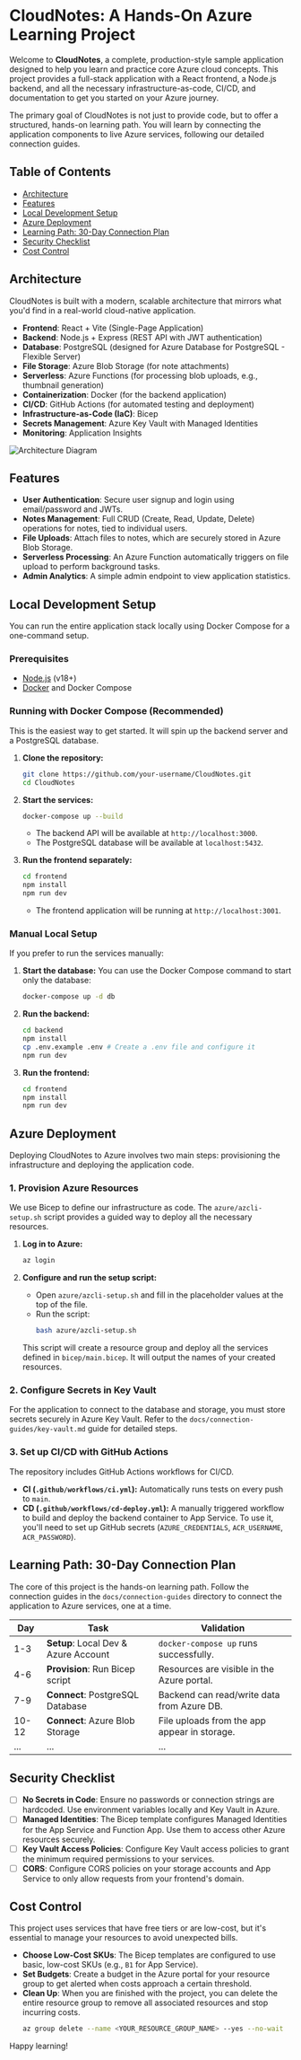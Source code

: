 # CloudNotes: A Hands-On Azure Learning Project

Welcome to **CloudNotes**, a complete, production-style sample application designed to help you learn and practice core Azure cloud concepts. This project provides a full-stack application with a React frontend, a Node.js backend, and all the necessary infrastructure-as-code, CI/CD, and documentation to get you started on your Azure journey.

The primary goal of CloudNotes is not just to provide code, but to offer a structured, hands-on learning path. You will learn by connecting the application components to live Azure services, following our detailed connection guides.

## Table of Contents

- [Architecture](#architecture)
- [Features](#features)
- [Local Development Setup](#local-development-setup)
- [Azure Deployment](#azure-deployment)
- [Learning Path: 30-Day Connection Plan](#learning-path-30-day-connection-plan)
- [Security Checklist](#security-checklist)
- [Cost Control](#cost-control)

## Architecture

CloudNotes is built with a modern, scalable architecture that mirrors what you'd find in a real-world cloud-native application.

- **Frontend**: React + Vite (Single-Page Application)
- **Backend**: Node.js + Express (REST API with JWT authentication)
- **Database**: PostgreSQL (designed for Azure Database for PostgreSQL - Flexible Server)
- **File Storage**: Azure Blob Storage (for note attachments)
- **Serverless**: Azure Functions (for processing blob uploads, e.g., thumbnail generation)
- **Containerization**: Docker (for the backend application)
- **CI/CD**: GitHub Actions (for automated testing and deployment)
- **Infrastructure-as-Code (IaC)**: Bicep
- **Secrets Management**: Azure Key Vault with Managed Identities
- **Monitoring**: Application Insights

![Architecture Diagram](docs/architecture.png) <!-- Placeholder for diagram -->

## Features

- **User Authentication**: Secure user signup and login using email/password and JWTs.
- **Notes Management**: Full CRUD (Create, Read, Update, Delete) operations for notes, tied to individual users.
- **File Uploads**: Attach files to notes, which are securely stored in Azure Blob Storage.
- **Serverless Processing**: An Azure Function automatically triggers on file upload to perform background tasks.
- **Admin Analytics**: A simple admin endpoint to view application statistics.

## Local Development Setup

You can run the entire application stack locally using Docker Compose for a one-command setup.

### Prerequisites

- [Node.js](https://nodejs.org/) (v18+)
- [Docker](https://www.docker.com/products/docker-desktop/) and Docker Compose

### Running with Docker Compose (Recommended)

This is the easiest way to get started. It will spin up the backend server and a PostgreSQL database.

1.  **Clone the repository:**
    ```bash
    git clone https://github.com/your-username/CloudNotes.git
    cd CloudNotes
    ```

2.  **Start the services:**
    ```bash
    docker-compose up --build
    ```

    - The backend API will be available at `http://localhost:3000`.
    - The PostgreSQL database will be available at `localhost:5432`.

3.  **Run the frontend separately:**
    ```bash
    cd frontend
    npm install
    npm run dev
    ```
    - The frontend application will be running at `http://localhost:3001`.

### Manual Local Setup

If you prefer to run the services manually:

1.  **Start the database:**
    You can use the Docker Compose command to start only the database:
    ```bash
    docker-compose up -d db
    ```

2.  **Run the backend:**
    ```bash
    cd backend
    npm install
    cp .env.example .env # Create a .env file and configure it
    npm run dev
    ```

3.  **Run the frontend:**
    ```bash
    cd frontend
    npm install
    npm run dev
    ```

## Azure Deployment

Deploying CloudNotes to Azure involves two main steps: provisioning the infrastructure and deploying the application code.

### 1. Provision Azure Resources

We use Bicep to define our infrastructure as code. The `azure/azcli-setup.sh` script provides a guided way to deploy all the necessary resources.

1.  **Log in to Azure:**
    ```bash
    az login
    ```

2.  **Configure and run the setup script:**
    - Open `azure/azcli-setup.sh` and fill in the placeholder values at the top of the file.
    - Run the script:
      ```bash
      bash azure/azcli-setup.sh
      ```
    This script will create a resource group and deploy all the services defined in `bicep/main.bicep`. It will output the names of your created resources.

### 2. Configure Secrets in Key Vault

For the application to connect to the database and storage, you must store secrets securely in Azure Key Vault. Refer to the `docs/connection-guides/key-vault.md` guide for detailed steps.

### 3. Set up CI/CD with GitHub Actions

The repository includes GitHub Actions workflows for CI/CD.

-   **CI (`.github/workflows/ci.yml`):** Automatically runs tests on every push to `main`.
-   **CD (`.github/workflows/cd-deploy.yml`):** A manually triggered workflow to build and deploy the backend container to App Service. To use it, you'll need to set up GitHub secrets (`AZURE_CREDENTIALS`, `ACR_USERNAME`, `ACR_PASSWORD`).

## Learning Path: 30-Day Connection Plan

The core of this project is the hands-on learning path. Follow the connection guides in the `docs/connection-guides` directory to connect the application to Azure services, one at a time.

| Day | Task                                         | Validation                                    |
| --- | -------------------------------------------- | --------------------------------------------- |
| 1-3 | **Setup**: Local Dev & Azure Account         | `docker-compose up` runs successfully.        |
| 4-6 | **Provision**: Run Bicep script              | Resources are visible in the Azure portal.    |
| 7-9 | **Connect**: PostgreSQL Database             | Backend can read/write data from Azure DB.    |
| 10-12| **Connect**: Azure Blob Storage              | File uploads from the app appear in storage.  |
| ... | ...                                          | ...                                           |

## Security Checklist

-   [ ] **No Secrets in Code**: Ensure no passwords or connection strings are hardcoded. Use environment variables locally and Key Vault in Azure.
-   [ ] **Managed Identities**: The Bicep template configures Managed Identities for the App Service and Function App. Use them to access other Azure resources securely.
-   [ ] **Key Vault Access Policies**: Configure Key Vault access policies to grant the minimum required permissions to your services.
-   [ ] **CORS**: Configure CORS policies on your storage accounts and App Service to only allow requests from your frontend's domain.

## Cost Control

This project uses services that have free tiers or are low-cost, but it's essential to manage your resources to avoid unexpected bills.

-   **Choose Low-Cost SKUs**: The Bicep templates are configured to use basic, low-cost SKUs (e.g., `B1` for App Service).
-   **Set Budgets**: Create a budget in the Azure portal for your resource group to get alerted when costs approach a certain threshold.
-   **Clean Up**: When you are finished with the project, you can delete the entire resource group to remove all associated resources and stop incurring costs.
    ```bash
    az group delete --name <YOUR_RESOURCE_GROUP_NAME> --yes --no-wait
    ```

Happy learning!